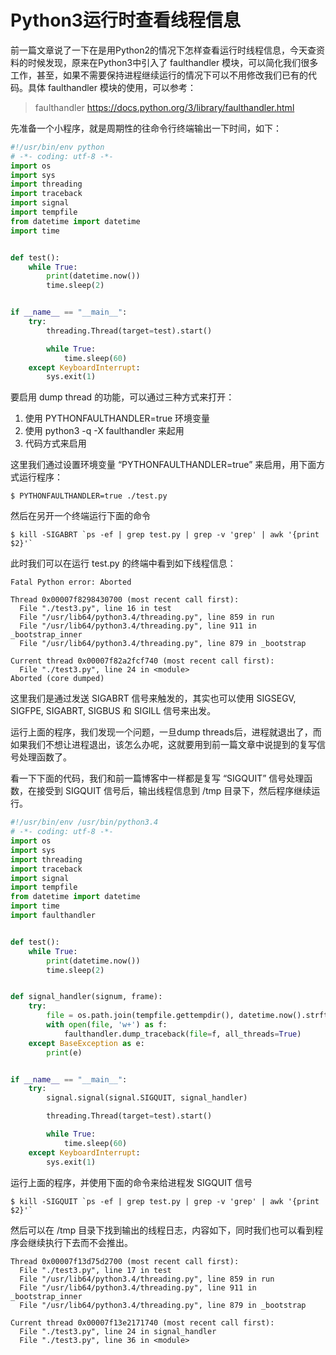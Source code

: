 # Python3运行时查看线程信息

前一篇文章说了一下在是用Python2的情况下怎样查看运行时线程信息，今天查资料的时候发现，原来在Python3中引入了 faulthandler 模块，可以简化我们很多工作，甚至，如果不需要保持进程继续运行的情况下可以不用修改我们已有的代码。具体 faulthandler 模块的使用，可以参考：

> faulthandler https://docs.python.org/3/library/faulthandler.html

先准备一个小程序，就是周期性的往命令行终端输出一下时间，如下：

``` python
#!/usr/bin/env python
# -*- coding: utf-8 -*-
import os
import sys
import threading
import traceback
import signal
import tempfile
from datetime import datetime
import time


def test():
    while True:
        print(datetime.now())
        time.sleep(2)


if __name__ == "__main__":
    try:
        threading.Thread(target=test).start()

        while True:
            time.sleep(60)
    except KeyboardInterrupt:
        sys.exit(1)
```

要启用 dump thread 的功能，可以通过三种方式来打开：

1. 使用 PYTHONFAULTHANDLER=true 环境变量
2. 使用 python3 -q -X faulthandler 来起用
3. 代码方式来启用

这里我们通过设置环境变量 “PYTHONFAULTHANDLER=true” 来启用，用下面方式运行程序：

``` shell
$ PYTHONFAULTHANDLER=true ./test.py
```

然后在另开一个终端运行下面的命令

``` shell
$ kill -SIGABRT `ps -ef | grep test.py | grep -v 'grep' | awk '{print $2}'`
```

此时我们可以在运行 test.py 的终端中看到如下线程信息：

``` shell
Fatal Python error: Aborted

Thread 0x00007f8298430700 (most recent call first):
  File "./test3.py", line 16 in test
  File "/usr/lib64/python3.4/threading.py", line 859 in run
  File "/usr/lib64/python3.4/threading.py", line 911 in _bootstrap_inner
  File "/usr/lib64/python3.4/threading.py", line 879 in _bootstrap

Current thread 0x00007f82a2fcf740 (most recent call first):
  File "./test3.py", line 24 in <module>
Aborted (core dumped)
```

这里我们是通过发送 SIGABRT 信号来触发的，其实也可以使用 SIGSEGV, SIGFPE, SIGABRT, SIGBUS 和 SIGILL 信号来出发。



运行上面的程序，我们发现一个问题，一旦dump threads后，进程就退出了，而如果我们不想让进程退出，该怎么办呢，这就要用到前一篇文章中说提到的复写信号处理函数了。

看一下下面的代码，我们和前一篇博客中一样都是复写 “SIGQUIT” 信号处理函数，在接受到 SIGQUIT 信号后，输出线程信息到 /tmp 目录下，然后程序继续运行。

``` python
#!/usr/bin/env /usr/bin/python3.4
# -*- coding: utf-8 -*-
import os
import sys
import threading
import traceback
import signal
import tempfile
from datetime import datetime
import time
import faulthandler


def test():
    while True:
        print(datetime.now())
        time.sleep(2)


def signal_handler(signum, frame):
    try:
        file = os.path.join(tempfile.gettempdir(), datetime.now().strftime('%Y%m%d%H%M%S') + ".log")
        with open(file, 'w+') as f:
            faulthandler.dump_traceback(file=f, all_threads=True)
    except BaseException as e:
        print(e)


if __name__ == "__main__":
    try:
        signal.signal(signal.SIGQUIT, signal_handler)

        threading.Thread(target=test).start()

        while True:
            time.sleep(60)
    except KeyboardInterrupt:
        sys.exit(1)

```

运行上面的程序，并使用下面的命令来给进程发 SIGQUIT  信号
``` shell
$ kill -SIGQUIT `ps -ef | grep test.py | grep -v 'grep' | awk '{print $2}'`
```

然后可以在 /tmp 目录下找到输出的线程日志，内容如下，同时我们也可以看到程序会继续执行下去而不会推出。

``` shell
Thread 0x00007f13d75d2700 (most recent call first):
  File "./test3.py", line 17 in test
  File "/usr/lib64/python3.4/threading.py", line 859 in run
  File "/usr/lib64/python3.4/threading.py", line 911 in _bootstrap_inner
  File "/usr/lib64/python3.4/threading.py", line 879 in _bootstrap

Current thread 0x00007f13e2171740 (most recent call first):
  File "./test3.py", line 24 in signal_handler
  File "./test3.py", line 36 in <module>

```

